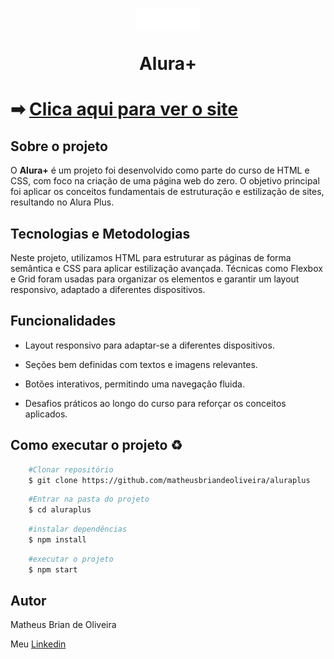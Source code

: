 <h1 align= "center">
    <img src="/assets/Logo.png" alt="Logo da Alura+">
    <p>Alura+
</p>
</h1>

<h1>➡ <a href="https://aluraplus-lovat-tau.vercel.app">Clica aqui para ver o site</a></h1>

## Sobre o projeto

O **Alura+**  é um projeto foi desenvolvido como parte do curso de HTML e CSS, com foco na criação de uma página web do zero. O objetivo principal foi aplicar os conceitos fundamentais de estruturação e estilização de sites, resultando no Alura Plus.

## Tecnologias e Metodologias

Neste projeto, utilizamos HTML para estruturar as páginas de forma semântica e CSS para aplicar estilização avançada. Técnicas como Flexbox e Grid foram usadas para organizar os elementos e garantir um layout responsivo, adaptado a diferentes dispositivos.

## Funcionalidades 

- Layout responsivo para adaptar-se a diferentes dispositivos.
- Seções bem definidas com textos e imagens relevantes.

- Botões interativos, permitindo uma navegação fluida.

- Desafios práticos ao longo do curso para reforçar os conceitos aplicados.


## Como executar o projeto ♻


```bash
    #Clonar repositório
    $ git clone https://github.com/matheusbriandeoliveira/aluraplus
```

```bash
    #Entrar na pasta do projeto
    $ cd aluraplus
```


```bash
    #instalar dependências
    $ npm install
```

```bash
    #executar o projeto
    $ npm start
```

## Autor

Matheus Brian de Oliveira

Meu <a href="linkedin.com/in/matheusbriandeoliveira/">Linkedin</a>